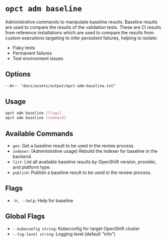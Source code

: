 # `opct adm baseline`

Administrative commands to manipulate baseline results. Baseline results are used to compare the results of the validation tests. These are CI results from reference installations which are used to compare the results from custom executions targeting to infer persistent failures, helping to isolate:
- Flaky tests
- Permanent failures
- Test environment issues

## Options

```txt
--8<-- "docs/assets/output/opct-adm-baseline.txt"
```

## Usage

```sh
opct adm baseline [flags]
opct adm baseline [command]
```

## Available Commands

- `get`: Get a baseline result to be used in the review process.
- `indexer`: (Administrative usage) Rebuild the indexer for baseline in the backend.
- `list`: List all available baseline results by OpenShift version, provider, and platform type.
- `publish`: Publish a baseline result to be used in the review process.

## Flags

- `-h, --help`: Help for baseline

## Global Flags

- `--kubeconfig string`: Kubeconfig for target OpenShift cluster
- `--log-level string`: Logging level (default "info")
